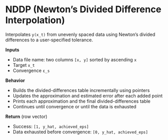 # NDDP (Newton’s Divided Difference Interpolation)

Interpolates `y(x_t)` from unevenly spaced data using Newton’s divided differences to a user-specified tolerance.

**Inputs**
- Data file name: two columns `[x, y]` sorted by ascending `x`
- Target `x_t` 
- Convergence `ε_s` 

**Behavior**
- Builds the divided-differences table incrementally using pointers
- Updates the approximation and estimated error after each added point
- Prints each approximation and the final divided-differences table
- Continues until convergence or until the data is exhausted

**Return** (row vector)
- Success: `[1, y_hat, achieved_eps]`
- Data exhausted before convergence: `[0, y_hat, achieved_eps]`
